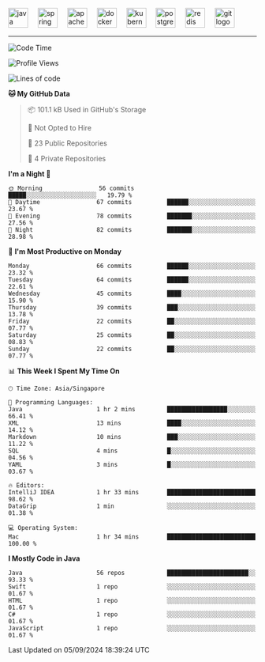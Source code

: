 <p align="left">
  <img src="https://cdn.jsdelivr.net/gh/devicons/devicon/icons/java/java-original.svg" height="40" alt="java logo"  />
  <img width="12" />
  <img src="https://cdn.jsdelivr.net/gh/devicons/devicon/icons/spring/spring-original.svg" height="40" alt="spring logo"  />
  <img width="12" />
  <img src="https://cdn.jsdelivr.net/gh/devicons/devicon/icons/apachekafka/apachekafka-original.svg" height="40" alt="apachekafka logo"  />
  <img width="12" />
  <img src="https://cdn.jsdelivr.net/gh/devicons/devicon/icons/docker/docker-original.svg" height="40" alt="docker logo"  />
  <img width="12" />
  <img src="https://cdn.jsdelivr.net/gh/devicons/devicon/icons/kubernetes/kubernetes-plain.svg" height="40" alt="kubernetes logo"  />
  <img width="12" />
  <img src="https://cdn.jsdelivr.net/gh/devicons/devicon/icons/postgresql/postgresql-original.svg" height="40" alt="postgresql logo"  />
  <img width="12" />
  <img src="https://cdn.jsdelivr.net/gh/devicons/devicon/icons/redis/redis-original.svg" height="40" alt="redis logo"  />
  <img width="12" />
  <img src="https://cdn.jsdelivr.net/gh/devicons/devicon/icons/git/git-original.svg" height="40" alt="git logo"  />
</p>


<!--<img src="https://media.giphy.com/media/LnQjpWaON8nhr21vNW/giphy.gif" width="60"> <em><b>I love connecting with different people</b> so if you want to say <b>hi, I'll be happy to meet you more!</b> 😊 </em> -->

---
<!--START_SECTION:waka-->
![Code Time](http://img.shields.io/badge/Code%20Time-2%2C044%20hrs%2041%20mins-blue)

![Profile Views](http://img.shields.io/badge/Profile%20Views-0-blue)

![Lines of code](https://img.shields.io/badge/From%20Hello%20World%20I%27ve%20Written-103.9%20thousand%20lines%20of%20code-blue)

**🐱 My GitHub Data** 

> 📦 101.1 kB Used in GitHub's Storage 
 > 
> 🚫 Not Opted to Hire
 > 
> 📜 23 Public Repositories 
 > 
> 🔑 4 Private Repositories 
 > 
**I'm a Night 🦉** 

```text
🌞 Morning                56 commits          █████░░░░░░░░░░░░░░░░░░░░   19.79 % 
🌆 Daytime                67 commits          ██████░░░░░░░░░░░░░░░░░░░   23.67 % 
🌃 Evening                78 commits          ███████░░░░░░░░░░░░░░░░░░   27.56 % 
🌙 Night                  82 commits          ███████░░░░░░░░░░░░░░░░░░   28.98 % 
```
📅 **I'm Most Productive on Monday** 

```text
Monday                   66 commits          ██████░░░░░░░░░░░░░░░░░░░   23.32 % 
Tuesday                  64 commits          ██████░░░░░░░░░░░░░░░░░░░   22.61 % 
Wednesday                45 commits          ████░░░░░░░░░░░░░░░░░░░░░   15.90 % 
Thursday                 39 commits          ███░░░░░░░░░░░░░░░░░░░░░░   13.78 % 
Friday                   22 commits          ██░░░░░░░░░░░░░░░░░░░░░░░   07.77 % 
Saturday                 25 commits          ██░░░░░░░░░░░░░░░░░░░░░░░   08.83 % 
Sunday                   22 commits          ██░░░░░░░░░░░░░░░░░░░░░░░   07.77 % 
```


📊 **This Week I Spent My Time On** 

```text
🕑︎ Time Zone: Asia/Singapore

💬 Programming Languages: 
Java                     1 hr 2 mins         █████████████████░░░░░░░░   66.41 % 
XML                      13 mins             ████░░░░░░░░░░░░░░░░░░░░░   14.12 % 
Markdown                 10 mins             ███░░░░░░░░░░░░░░░░░░░░░░   11.22 % 
SQL                      4 mins              █░░░░░░░░░░░░░░░░░░░░░░░░   04.56 % 
YAML                     3 mins              █░░░░░░░░░░░░░░░░░░░░░░░░   03.67 % 

🔥 Editors: 
IntelliJ IDEA            1 hr 33 mins        █████████████████████████   98.62 % 
DataGrip                 1 min               ░░░░░░░░░░░░░░░░░░░░░░░░░   01.38 % 

💻 Operating System: 
Mac                      1 hr 34 mins        █████████████████████████   100.00 % 
```

**I Mostly Code in Java** 

```text
Java                     56 repos            ███████████████████████░░   93.33 % 
Swift                    1 repo              ░░░░░░░░░░░░░░░░░░░░░░░░░   01.67 % 
HTML                     1 repo              ░░░░░░░░░░░░░░░░░░░░░░░░░   01.67 % 
C#                       1 repo              ░░░░░░░░░░░░░░░░░░░░░░░░░   01.67 % 
JavaScript               1 repo              ░░░░░░░░░░░░░░░░░░░░░░░░░   01.67 % 
```




 Last Updated on 05/09/2024 18:39:24 UTC
<!--END_SECTION:waka-->


<!--
**SimakovIgor/SimakovIgor** is a ✨ _special_ ✨ repository because its `README.md` (this file) appears on your GitHub profile.

Here are some ideas to get you started:

- 🔭 I’m currently working on ...
- 🌱 I’m currently learning ...
- 👯 I’m looking to collaborate on ...
- 🤔 I’m looking for help with ...
- 💬 Ask me about ...
- 📫 How to reach me: ...
- 😄 Pronouns: ...
- ⚡ Fun fact: ...
-->
